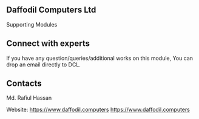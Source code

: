 Daffodil Computers Ltd
---------------------
Supporting Modules

Connect with experts
--------------------

If you have any question/queries/additional works on this module, You can drop an email directly to DCL.

Contacts
--------

Md. Rafiul Hassan

Website:
https://www.daffodil.computers
https://www.daffodil.computers

